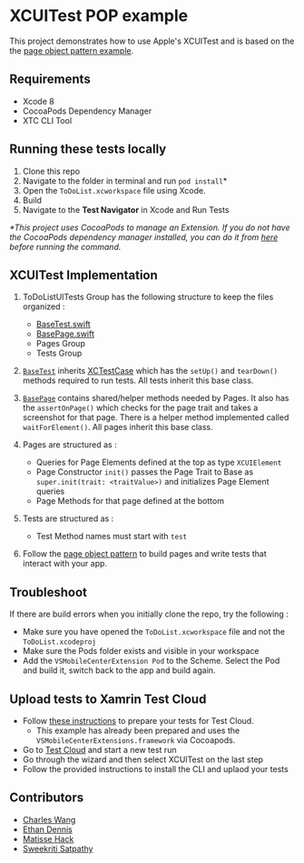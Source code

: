 # XCUITest POP example

This project demonstrates how to use Apple's XCUITest and is based on the the [page object pattern example](https://github.com/xamarin-automation-service/uitest-pop-example).

## Requirements

+ Xcode 8
+ CocoaPods Dependency Manager
+ XTC CLI Tool

## Running these tests locally

1. Clone this repo
1. Navigate to the folder in terminal and run `pod install`*
1. Open the `ToDoList.xcworkspace` file using Xcode.
1. Build
1. Navigate to the **Test Navigator** in Xcode and Run Tests 

_*This project uses CocoaPods to manage an Extension. If you do not have the CocoaPods dependency manager installed, you can do it from [here](https://cocoapods.org/) before running the command._

## XCUITest Implementation

1. ToDoListUITests Group has the following structure to keep the files organized :
    * [BaseTest.swift](https://github.com/xamarin-automation-service/xcuitest-pop-example/blob/master/ToDoListUITests/BaseTest.swift)
    * [BasePage.swift](https://github.com/xamarin-automation-service/xcuitest-pop-example/blob/master/ToDoListUITests/BasePage.swift)
    * Pages Group
    * Tests Group

1. [`BaseTest`](https://github.com/xamarin-automation-service/xcuitest-pop-example/blob/master/ToDoListUITests/BaseTest.swift) inherits [XCTestCase](https://developer.apple.com/documentation/xctest/xctestcase) which has the `setUp()` and `tearDown()` methods required to run tests. All tests inherit this base class.

1. [`BasePage`](https://github.com/xamarin-automation-service/xcuitest-pop-example/blob/master/ToDoListUITests/BasePage.swift) contains shared/helper methods needed by Pages. It also has the `assertOnPage()` which checks for the page trait and takes a screenshot for that page. There is a helper method implemented called `waitForElement()`. All pages inherit this base class.

1. Pages are structured as :
    * Queries for Page Elements defined at the top as type `XCUIElement`
    * Page Constructor `init()` passes the Page Trait to Base as `super.init(trait: <traitValue>)` and initializes Page Element queries
    * Page Methods for that page defined at the bottom

1. Tests are structured as :
    * Test Method names must start with `test`

1. Follow the [page object pattern](https://github.com/xamarin-automation-service/uitest-pop-example) to build pages and write tests that interact with your app.

## Troubleshoot

If there are build errors when you initially clone the repo, try the following :

+ Make sure you have opened the `ToDoList.xcworkspace` file and not the `ToDoList.xcodeproj`
+ Make sure the Pods folder exists and visible in your workspace
+ Add the `VSMobileCenterExtension Pod` to the Scheme. Select the Pod and build it, switch back to the app and build again.
     

## Upload tests to Xamrin Test Cloud

+ Follow [these instructions](https://docs.microsoft.com/en-us/mobile-center/test-cloud/preparing-for-upload/xcuitest) to prepare your tests for Test Cloud.
    * This example has already been prepared and uses the `VSMobileCenterExtensions.framework` via Cocoapods. 
+ Go to [Test Cloud](https://testcloud.xamarin.com/) and start a new test run
+ Go through the wizard and then select XCUITest on the last step
+ Follow the provided instructions to install the CLI and uplaod your tests


## Contributors

* [Charles Wang](https://github.com/chawang)
* [Ethan Dennis](https://github.com/erdennis13)
* [Matisse Hack](https://github.com/MatisseHack)
* [Sweekriti Satpathy](https://github.com/Sweekriti91)